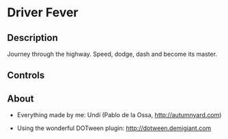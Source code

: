 # Driver Fever

## Description

Journey through the highway. Speed, dodge, dash and become its master.


## Controls


## About

- Everything made by me: Undi (Pablo de la Ossa, http://autumnyard.com)

- Using the wonderful DOTween plugin: http://dotween.demigiant.com